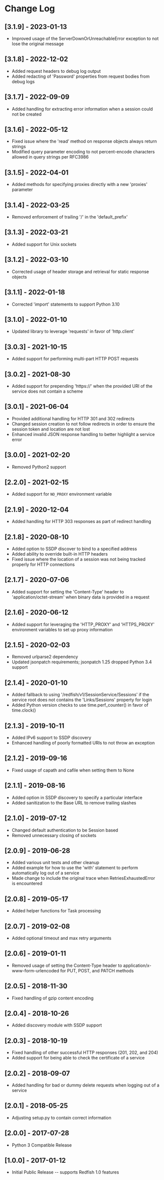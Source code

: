 # Change Log

## [3.1.9] - 2023-01-13
- Improved usage of the ServerDownOrUnreachableError exception to not lose the original message

## [3.1.8] - 2022-12-02
- Added request headers to debug log output
- Added redacting of 'Password' properties from request bodies from debug logs

## [3.1.7] - 2022-09-09
- Added handling for extracting error information when a session could not be created

## [3.1.6] - 2022-05-12
- Fixed issue where the 'read' method on response objects always return strings 
- Modified query parameter encoding to not percent-encode characters allowed in query strings per RFC3986

## [3.1.5] - 2022-04-01
- Added methods for specifying proxies directly with a new 'proxies' parameter

## [3.1.4] - 2022-03-25
- Removed enforcement of trailing '/' in the 'default_prefix'

## [3.1.3] - 2022-03-21
- Added support for Unix sockets

## [3.1.2] - 2022-03-10
- Corrected usage of header storage and retrieval for static response objects

## [3.1.1] - 2022-01-18
- Corrected 'import' statements to support Python 3.10

## [3.1.0] - 2022-01-10
- Updated library to leverage 'requests' in favor of 'http.client'

## [3.0.3] - 2021-10-15
- Added support for performing multi-part HTTP POST requests

## [3.0.2] - 2021-08-30
- Added support for prepending 'https://' when the provided URI of the service does not contain a scheme

## [3.0.1] - 2021-06-04
- Provided additional handling for HTTP 301 and 302 redirects
- Changed session creation to not follow redirects in order to ensure the session token and location are not lost
- Enhanced invalid JSON response handling to better highlight a service error

## [3.0.0] - 2021-02-20
- Removed Python2 support

## [2.2.0] - 2021-02-15
- Added support for `NO_PROXY` environment variable

## [2.1.9] - 2020-12-04
- Added handling for HTTP 303 responses as part of redirect handling

## [2.1.8] - 2020-08-10
- Added option to SSDP discover to bind to a specified address
- Added ability to override built-in HTTP headers
- Fixed issue where the location of a session was not being tracked properly for HTTP connections

## [2.1.7] - 2020-07-06
- Added support for setting the 'Content-Type' header to 'application/octet-stream' when binary data is provided in a request

## [2.1.6] - 2020-06-12
- Added support for leveraging the 'HTTP_PROXY' and 'HTTPS_PROXY' environment variables to set up proxy information

## [2.1.5] - 2020-02-03
- Removed urlparse2 dependency
- Updated jsonpatch requirements; jsonpatch 1.25 dropped Python 3.4 support

## [2.1.4] - 2020-01-10
- Added fallback to using '/redfish/v1/SessionService/Sessions' if the service root does not contains the 'Links/Sessions' property for login
- Added Python version checks to use time.perf_counter() in favor of time.clock()

## [2.1.3] - 2019-10-11
- Added IPv6 support to SSDP discovery
- Enhanced handling of poorly formatted URIs to not throw an exception

## [2.1.2] - 2019-09-16
- Fixed usage of capath and cafile when setting them to None

## [2.1.1] - 2019-08-16
- Added option in SSDP discovery to specify a particular interface
- Added sanitization to the Base URL to remove trailing slashes

## [2.1.0] - 2019-07-12
- Changed default authentication to be Session based
- Removed unnecessary closing of sockets

## [2.0.9] - 2019-06-28
- Added various unit tests and other cleanup
- Added example for how to use the 'with' statement to perform automatically log out of a service
- Made change to include the original trace when RetriesExhaustedError is encountered

## [2.0.8] - 2019-05-17
- Added helper functions for Task processing

## [2.0.7] - 2019-02-08
- Added optional timeout and max retry arguments

## [2.0.6] - 2019-01-11
- Removed usage of setting the Content-Type header to application/x-www-form-urlencoded for PUT, POST, and PATCH methods

## [2.0.5] - 2018-11-30
- Fixed handling of gzip content encoding

## [2.0.4] - 2018-10-26
- Added discovery module with SSDP support

## [2.0.3] - 2018-10-19
- Fixed handling of other successful HTTP responses (201, 202, and 204)
- Added support for being able to check the certificate of a service

## [2.0.2] - 2018-09-07
- Added handling for bad or dummy delete requests when logging out of a service

## [2.0.1] - 2018-05-25
- Adjusting setup.py to contain correct information

## [2.0.0] - 2017-07-28
- Python 3 Compatible Release

## [1.0.0] - 2017-01-12
- Initial Public Release -- supports Redfish 1.0 features
